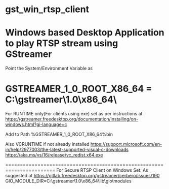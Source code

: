 # gst_win_rtsp_client

Windows based Desktop Application to play RTSP stream using GStreamer
=======================================================================  
Point the System/Environment Variable as 

GSTREAMER_1_0_ROOT_X86_64 = C:\gstreamer\1.0\x86_64\
=======================================================================  
For RUNTIME only(For clients using exe) 
set as per instructions at https://gstreamer.freedesktop.org/documentation/installing/on-windows.html?gi-language=c

Add to Path %GSTREAMER_1_0_ROOT_X86_64%bin

Also VCRUNTIME if not already installed
https://support.microsoft.com/en-in/help/2977003/the-latest-supported-visual-c-downloads
https://aka.ms/vs/16/release/vc_redist.x64.exe

=======================================================================
For Secure RTSP Client on Windows Set:
As suggested at https://gitlab.freedesktop.org/gstreamer/cerbero/issues/190
GIO_MODULE_DIR=C:\gstreamer\1.0\x86_64\lib\gio\modules
